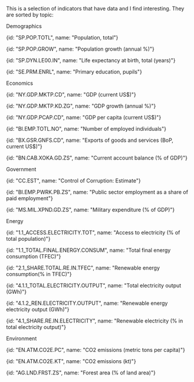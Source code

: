 This is a selection of indicators that have data and I find interesting. They are sorted by topic:

Demographics

{id: "SP.POP.TOTL", name: "Population, total"}

{id: "SP.POP.GROW", name: "Population growth (annual %)"}

{id: "SP.DYN.LE00.IN", name: "Life expectancy at birth, total (years)"}

{id: "SE.PRM.ENRL", name: "Primary education, pupils"}

Economics

{id: "NY.GDP.MKTP.CD", name: "GDP (current US$)"}

{id: "NY.GDP.MKTP.KD.ZG", name: "GDP growth (annual %)"}

{id: "NY.GDP.PCAP.CD", name: "GDP per capita (current US$)"}

{id: "BI.EMP.TOTL.NO", name: "Number of employed individuals"}

{id: "BX.GSR.GNFS.CD", name: "Exports of goods and services (BoP, current US$)"}

{id: "BN.CAB.XOKA.GD.ZS", name: "Current account balance (% of GDP)"}

Government

{id: "CC.EST", name: "Control of Corruption: Estimate"}

{id: "BI.EMP.PWRK.PB.ZS", name: "Public sector employment as a share of paid employment"}

{id: "MS.MIL.XPND.GD.ZS", name: "Military expenditure (% of GDP)"}

Energy

{id: "1.1_ACCESS.ELECTRICITY.TOT", name: "Access to electricity (% of total population)"}

{id: "1.1_TOTAL.FINAL.ENERGY.CONSUM", name: "Total final energy consumption (TFEC)"}

{id: "2.1_SHARE.TOTAL.RE.IN.TFEC", name: "Renewable energy consumption(% in TFEC)"}

{id: "4.1.1_TOTAL.ELECTRICITY.OUTPUT", name: "Total electricity output (GWh)"}

{id: "4.1.2_REN.ELECTRICITY.OUTPUT", name: "Renewable energy electricity output (GWh)"}

{id: "4.1_SHARE.RE.IN.ELECTRICITY", name: "Renewable electricity (% in total electricity output)"}

Environment

{id: "EN.ATM.CO2E.PC", name: "CO2 emissions (metric tons per capita)"}

{id: "EN.ATM.CO2E.KT", name: "CO2 emissions (kt)"}

{id: "AG.LND.FRST.ZS", name: "Forest area (% of land area)"}
